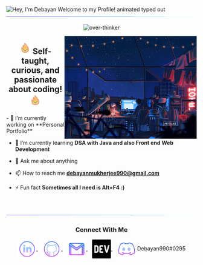 <img src="https://readme-typing-svg.demolab.com?font=Libre+Baskerville&weight=500&size=41&duration=2800&pause=2000&color=FFFFFF&center=true&vCenter=true&width=940&lines=Hey%2C+I'm+Debayan.+Welcome+to+my+Profile!" align="middle" alt="Hey, I'm Debayan Welcome to my Profile! animated typed out">
<img  src="assets/borderseperator.gif">

<p align="center"> <img src="https://komarev.com/ghpvc/?username=over-thinker&label=Profile%20views&color=0e75b6&style=flat" alt="over-thinker" /> </p>

<img align='right' src="assets/nightlife.gif" width="350" alt="HyunSun's Dev Card" /></a>
<h2 align="center"><img src="assets/flamey.gif" width="30"/> Self-taught, curious, and passionate about coding!<img src="assets/flamey.gif" width="30"/></h2>
- 🔭 I’m currently working on **Personal Portfolio**

- 🌱 I’m currently learning **DSA with Java and also Front end Web Development**

- 💬 Ask me about anything

- 📫 How to reach me **debayanmukherjee990@gmail.com**

- ⚡ Fun fact **Sometimes all I need is Alt+F4 :)**
<h2></h2><br>




<img src="assets/borderseperator.gif"/>
  <h3 align="center">Connect With Me</h3>
<p align="center">
  <a href="https://www.linkedin.com/in/debayan990/" target="_blank">
    <img align="center" alt="linkedin logo" height="50" width="50" src="assets/linkedinlogo.png"/>
  </a> &nbsp;&nbsp;
  
  <a href="https://profile-summary-for-github.herokuapp.com/user/Debayan990" target="_blank">
    <img align="center" alt="github logo" height="50" width="50" src="assets/githublogo.png"/>
  </a> &nbsp;&nbsp;
  
  <a href="mailto:debayanmukherjee990@gmail.com" target="_blank">
    <img align="center" alt="gmail logo" height="50" width="50" src="assets/gmailogo.png" />
  </a> &nbsp;&nbsp;
   <a href="https://dev.to/debayan990" target="_blank">
    <img align="center" alt="My Dev.to link" height="50" width="50" src="assets/devtologo.png"/>
</a> &nbsp;&nbsp;
  <a>
    <img align="center" alt="Join My Discord Server" height="50" width="50" src="assets/discordlogo.png"/>
    <span>Debayan990#0295</span>
</p> 

<!--
**Debayan990/Debayan990** is a ✨ _special_ ✨ repository because its `README.md` (this file) appears on your GitHub profile.

Here are some ideas to get you started:

- 🔭 I’m currently working on ...
- 🌱 I’m currently learning ...
- 👯 I’m looking to collaborate on ...
- 🤔 I’m looking for help with ...
- 💬 Ask me about ...
- 📫 How to reach me: ...
- 😄 Pronouns: ...
- ⚡ Fun fact: ...
-->
